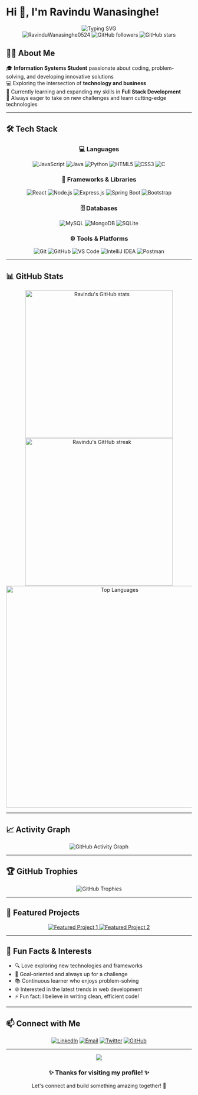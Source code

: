 # Hi 👋, I'm Ravindu Wanasinghe!

<div align="center">
  <img src="https://readme-typing-svg.herokuapp.com?font=Fira+Code&duration=3000&pause=1000&color=2F81F7&background=FFFFFF00&center=true&vCenter=true&width=600&lines=Information+Systems+Student;Full+Stack+Developer;Problem+Solver;Always+Learning+New+Technologies" alt="Typing SVG" />
</div>

<div align="center">
  <img src="https://komarev.com/ghpvc/?username=RavinduWanasinghe0524&label=Profile%20views&color=0e75b6&style=flat" alt="RavinduWanasinghe0524" />
  <img src="https://img.shields.io/github/followers/RavinduWanasinghe0524?label=Followers&style=social" alt="GitHub followers" />
  <img src="https://img.shields.io/github/stars/RavinduWanasinghe0524?label=Stars&style=social" alt="GitHub stars" />
</div>

## 🧑‍💼 About Me

🎓 **Information Systems Student** passionate about coding, problem-solving, and developing innovative solutions  
💻 Exploring the intersection of **technology and business**  
🌱 Currently learning and expanding my skills in **Full Stack Development**  
🚀 Always eager to take on new challenges and learn cutting-edge technologies

---

## 🛠️ Tech Stack

<div align="center">

### 💻 Languages
![JavaScript](https://img.shields.io/badge/JavaScript-F7DF1E?style=for-the-badge&logo=JavaScript&logoColor=black)
![Java](https://img.shields.io/badge/Java-ED8B00?style=for-the-badge&logo=openjdk&logoColor=white)
![Python](https://img.shields.io/badge/Python-3776AB?style=for-the-badge&logo=python&logoColor=white)
![HTML5](https://img.shields.io/badge/HTML5-E34F26?style=for-the-badge&logo=html5&logoColor=white)
![CSS3](https://img.shields.io/badge/CSS3-1572B6?style=for-the-badge&logo=css3&logoColor=white)
![C](https://img.shields.io/badge/C-00599C?style=for-the-badge&logo=c&logoColor=white)

### 🚀 Frameworks & Libraries
![React](https://img.shields.io/badge/React-20232A?style=for-the-badge&logo=react&logoColor=61DAFB)
![Node.js](https://img.shields.io/badge/Node.js-43853D?style=for-the-badge&logo=node.js&logoColor=white)
![Express.js](https://img.shields.io/badge/Express.js-404D59?style=for-the-badge)
![Spring Boot](https://img.shields.io/badge/Spring_Boot-F2F4F9?style=for-the-badge&logo=spring-boot)
![Bootstrap](https://img.shields.io/badge/Bootstrap-563D7C?style=for-the-badge&logo=bootstrap&logoColor=white)

### 🗄️ Databases
![MySQL](https://img.shields.io/badge/MySQL-00000F?style=for-the-badge&logo=mysql&logoColor=white)
![MongoDB](https://img.shields.io/badge/MongoDB-4EA94B?style=for-the-badge&logo=mongodb&logoColor=white)
![SQLite](https://img.shields.io/badge/SQLite-07405E?style=for-the-badge&logo=sqlite&logoColor=white)

### ⚙️ Tools & Platforms
![Git](https://img.shields.io/badge/Git-F05032?style=for-the-badge&logo=git&logoColor=white)
![GitHub](https://img.shields.io/badge/GitHub-100000?style=for-the-badge&logo=github&logoColor=white)
![VS Code](https://img.shields.io/badge/VS_Code-0078D4?style=for-the-badge&logo=visual%20studio%20code&logoColor=white)
![IntelliJ IDEA](https://img.shields.io/badge/IntelliJ_IDEA-000000.svg?style=for-the-badge&logo=intellij-idea&logoColor=white)
![Postman](https://img.shields.io/badge/Postman-FF6C37?style=for-the-badge&logo=postman&logoColor=white)

</div>

---

## 📊 GitHub Stats

<div align="center">
  <img width="400" src="https://github-readme-stats.vercel.app/api?username=RavinduWanasinghe0524&show_icons=true&theme=tokyonight&hide_border=true&count_private=true" alt="Ravindu's GitHub stats" />
  <img width="400" src="https://github-readme-streak-stats.herokuapp.com/?user=RavinduWanasinghe0524&theme=tokyonight&hide_border=true" alt="Ravindu's GitHub streak" />
</div>

<div align="center">
  <img width="600" src="https://github-readme-stats.vercel.app/api/top-langs/?username=RavinduWanasinghe0524&layout=compact&theme=tokyonight&hide_border=true" alt="Top Languages" />
</div>

---

## 📈 Activity Graph

<div align="center">
  <img src="https://github-readme-activity-graph.vercel.app/graph?username=RavinduWanasinghe0524&bg_color=1a1b27&color=628fdb&line=628fdb&point=19f4d6&area=true&hide_border=true" alt="GitHub Activity Graph" />
</div>

---

## 🏆 GitHub Trophies

<div align="center">
  <img src="https://github-profile-trophy.vercel.app/?username=RavinduWanasinghe0524&theme=tokyonight&no-frame=true&row=1&column=7" alt="GitHub Trophies" />
</div>

---

## 🚀 Featured Projects

<div align="center">
  <a href="https://github.com/RavinduWanasinghe0524/your-project-1">
    <img src="https://github-readme-stats.vercel.app/api/pin/?username=RavinduWanasinghe0524&repo=your-project-1&theme=tokyonight&hide_border=true" alt="Featured Project 1" />
  </a>
  <a href="https://github.com/RavinduWanasinghe0524/your-project-2">
    <img src="https://github-readme-stats.vercel.app/api/pin/?username=RavinduWanasinghe0524&repo=your-project-2&theme=tokyonight&hide_border=true" alt="Featured Project 2" />
  </a>
</div>

---

## 🌟 Fun Facts & Interests

- 🔍 Love exploring new technologies and frameworks
- 🎯 Goal-oriented and always up for a challenge
- 📚 Continuous learner who enjoys problem-solving
- 🌐 Interested in the latest trends in web development
- ⚡ Fun fact: I believe in writing clean, efficient code!

---

## 📫 Connect with Me

<div align="center">
  
[![LinkedIn](https://img.shields.io/badge/LinkedIn-0077B5?style=for-the-badge&logo=linkedin&logoColor=white)](https://linkedin.com/in/your-linkedin)
[![Email](https://img.shields.io/badge/Email-D14836?style=for-the-badge&logo=gmail&logoColor=white)](mailto:your.email@example.com)
[![Twitter](https://img.shields.io/badge/Twitter-1DA1F2?style=for-the-badge&logo=twitter&logoColor=white)](https://twitter.com/your-twitter)
[![GitHub](https://img.shields.io/badge/GitHub-100000?style=for-the-badge&logo=github&logoColor=white)](https://github.com/RavinduWanasinghe0524)

</div>

---

<div align="center">
  <img src="https://capsule-render.vercel.app/api?type=waving&color=gradient&height=100&section=footer&animation=fadeIn" />
</div>

<div align="center">
  <h3>✨ Thanks for visiting my profile! ✨</h3>
  <p>Let's connect and build something amazing together! 🚀</p>
</div>
